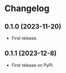 # Changelog

## 0.1.0 (2023-11-20)

* First release.

## 0.1.1 (2023-12-8)

* First release on PyPI.
